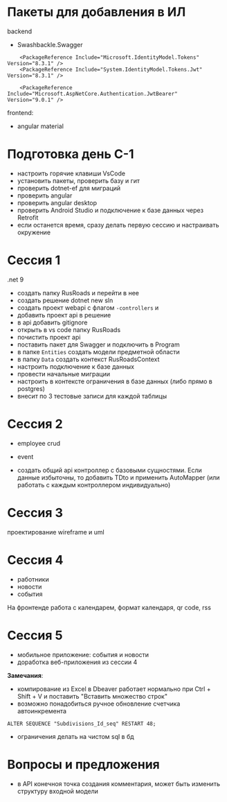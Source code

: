 
# Пакеты для добавления в ИЛ

backend
- Swashbackle.Swagger

```
    <PackageReference Include="Microsoft.IdentityModel.Tokens" Version="8.3.1" />
    <PackageReference Include="System.IdentityModel.Tokens.Jwt" Version="8.3.1" />

    <PackageReference Include="Microsoft.AspNetCore.Authentication.JwtBearer" Version="9.0.1" />
```

frontend:
- angular material

# Подготовка день С-1

- настроить горячие клавиши VsCode
- установить пакеты, проверить базу и гит
- проверить dotnet-ef для миграций
- проверить angular
- проверить angular desktop
- проверить Android Studio и подключение к базе данных через Retrofit
- если останется время, сразу делать первую сессию и настраивать окружение

# Сессия 1
.net 9

- создать папку RusRoads и перейти в нее
- создать решение dotnet new sln
- создать проект webapi с флагом ```-controllers``` и 
- добавить проект api в решение
- в api добавить gitignore
- открыть в vs code папку RusRoads
- почистить проект api
- поставить пакет для Swagger и подключить в Program
- в папке ```Entities``` создать модели предметной области
- в папку ```Data``` создать контекст RusRoadsContext
- настроить подключение к базе данных
- провести начальные миграции
- настроить в контексте ограничения в базе данных (либо прямо в postgres)
- внесит по 3 тестовые записи для каждой таблицы

# Сессия 2

- employee crud 
- event

- создать общий api контроллер с базовыми сущностями. Если данные избыточны, то добавить TDto и применить AutoMapper (или работать с каждым контроллером индивидуально)




# Сессия 3 
проектирование wireframe и uml

# Сессия 4

- работники
- новости 
- события

На фронтенде работа с календарем, формат календаря, qr code, rss 


# Сессия 5

- мобильное приложение: события и новости
- доработка веб-приложения из сессии 4


**Замечания**:

- компирование из Excel в Dbeaver работает нормально при Ctrl + Shift + V и поставить "Вставить множество строк"
- возможно понадобиться ручное обновление счетчика автоинкремента

```
ALTER SEQUENCE "Subdivisions_Id_seq" RESTART 48;
```

- ограничения делать на чистом sql в бд


# Вопросы и предложения

- в API конечноя точка создания комментария, может быть изменить структуру входной модели